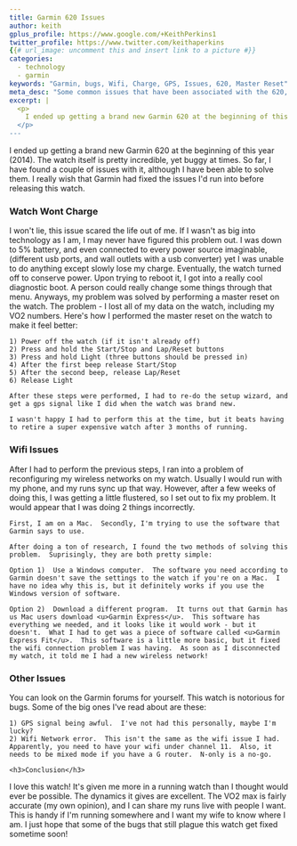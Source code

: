 ```yaml
---
title: Garmin 620 Issues
author: keith
gplus_profile: https://www.google.com/+KeithPerkins1
twitter_profile: https://www.twitter.com/keithaperkins
{{# url_image: uncomment this and insert link to a picture #}} 
categories:
  - technology
  - garmin
keywords: "Garmin, bugs, Wifi, Charge, GPS, Issues, 620, Master Reset"
meta_desc: "Some common issues that have been associated with the 620, and how to fix them."
excerpt: |
  <p>
  	I ended up getting a brand new Garmin 620 at the beginning of this year (2014).  The watch itself is pretty incredible, yet buggy at times.  So far, I have found a couple of issues with it, although I have been able to solve them.  I really wish that Garmin had fixed the issues I'd run into before releasing this watch.
  </p>
---
```

<p>
	I ended up getting a brand new Garmin 620 at the beginning of this year (2014).  The watch itself is pretty incredible, yet buggy at times.  So far, I have found a couple of issues with it, although I have been able to solve them.  I really wish that Garmin had fixed the issues I'd run into before releasing this watch.
</p>
<p>
	<h3>Watch Wont Charge</h3>
</p>
<p>
	I won't lie, this issue scared the life out of me.  If I wasn't as big into technology as I am, I may never have figured this problem out.  I was down to 5% battery, and even connected to every power source imaginable, (different usb ports, and wall outlets with a usb converter) yet I was unable to do anything except slowly lose my charge.  Eventually, the watch turned off to conserve power.  Upon trying to reboot it, I got into a really cool diagnostic boot.  A person could really change some things through that menu.  Anyways, my problem was solved by performing a master reset on the watch.  The problem - I lost all of my data on the watch, including my VO2 numbers.  Here's how I performed the master reset on the watch to make it feel better:

	1) Power off the watch (if it isn't already off)
	2) Press and hold the Start/Stop and Lap/Reset buttons
	3) Press and hold Light (three buttons should be pressed in)
	4) After the first beep release Start/Stop
	5) After the second beep, release Lap/Reset
	6) Release Light

	After these steps were performed, I had to re-do the setup wizard, and get a gps signal like I did when the watch was brand new.  

	I wasn't happy I had to perform this at the time, but it beats having to retire a super expensive watch after 3 months of running.
</p>
<p>
	<h3>Wifi Issues</h3>
</p>
<p>
	After I had to perform the previous steps, I ran into a problem of reconfiguring my wireless networks on my watch.  Usually I would run with my phone, and my runs sync up that way.  However, after a few weeks of doing this, I was getting a little flustered, so I set out to fix my problem.  It would appear that I was doing 2 things incorrectly.

	First, I am on a Mac.  Secondly, I'm trying to use the software that Garmin says to use. 

	After doing a ton of research, I found the two methods of solving this problem.  Suprisingly, they are both pretty simple:

	Option 1)  Use a Windows computer.  The software you need according to Garmin doesn't save the settings to the watch if you're on a Mac.  I have no idea why this is, but it definitely works if you use the Windows version of software.

	Option 2)  Download a different program.  It turns out that Garmin has us Mac users download <u>Garmin Express</u>.  This software has everything we needed, and it looks like it would work - but it doesn't.  What I had to get was a piece of software called <u>Garmin Express Fit</u>.  This software is a little more basic, but it fixed the wifi connection problem I was having.  As soon as I disconnected my watch, it told me I had a new wireless network!
</p>
<p>
	<h3>Other Issues</h3>
</p>
<p>
	You can look on the Garmin forums for yourself.  This watch is notorious for bugs.  Some of the big ones I've read about are these:

	1) GPS signal being awful.  I've not had this personally, maybe I'm lucky?
	2) Wifi Network error.  This isn't the same as the wifi issue I had.  Apparently, you need to have your wifi under channel 11.  Also, it needs to be mixed mode if you have a G router.  N-only is a no-go.
</p>
<p>

	<h3>Conclusion</h3>
</p>
<p>
	I love this watch!  It's given me more in a running watch than I thought would ever be possible.  The dynamics it gives are excellent.  The VO2 max is fairly accurate (my own opinion), and I can share my runs live with people I want.  This is handy if I'm running somewhere and I want my wife to know where I am.  I just hope that some of the bugs that still plague this watch get fixed sometime soon!

</p>